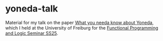 # yoneda-talk

Material for my talk on the paper [What you needa know about Yoneda](https://dl.acm.org/doi/pdf/10.1145/3236779), which I held at the University of Freiburg for the [Functional Programming and Logic Seminar SS25](https://proglang.github.io/teaching/25ss/popl.html).
